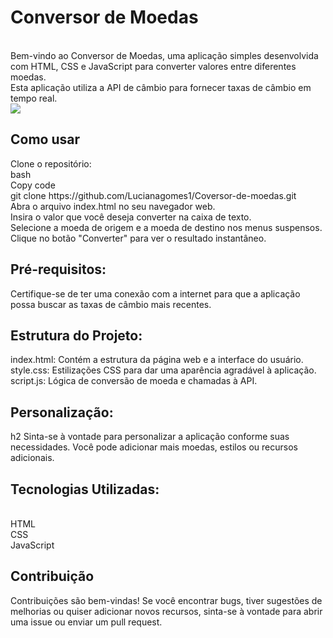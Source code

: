 <h1>Conversor de Moedas</h1>
<br>
Bem-vindo ao Conversor de Moedas, uma aplicação simples desenvolvida com HTML, CSS e JavaScript para converter valores entre diferentes moedas. 
<br>
Esta aplicação utiliza a API de câmbio para fornecer taxas de câmbio em tempo real.
<br>

<img src = "https://github.com/Lucianagomes1/Coversor-de-moedas/assets/88381890/d1bc0013-6228-4a33-905e-59280fe387bb">
<br>
<h2>Como usar</h2>
Clone o repositório:
<br>
bash
<br>
Copy code
<br>
git clone https://github.com/Lucianagomes1/Coversor-de-moedas.git  
<br>
Abra o arquivo index.html no seu navegador web.
<br>
Insira o valor que você deseja converter na caixa de texto.
<br>
Selecione a moeda de origem e a moeda de destino nos menus suspensos.
<br>
Clique no botão "Converter" para ver o resultado instantâneo.
<br>
<h2>Pré-requisitos:</h2>
Certifique-se de ter uma conexão com a internet para que a aplicação possa buscar as taxas de câmbio mais recentes.
<br>
<h2>Estrutura do Projeto:</h2>
index.html: Contém a estrutura da página web e a interface do usuário.
<br>
style.css: Estilizações CSS para dar uma aparência agradável à aplicação.
<br>
script.js: Lógica de conversão de moeda e chamadas à API.
<br>
<h2>Personalização:</h2>h2
Sinta-se à vontade para personalizar a aplicação conforme suas necessidades. Você pode adicionar mais moedas, estilos ou recursos adicionais.
<br>
<h2>Tecnologias Utilizadas:</h2>
<br>
HTML
<br>
CSS
<br>
JavaScript
<br>
<h2>Contribuição</h2>
Contribuições são bem-vindas! Se você encontrar bugs, tiver sugestões de melhorias ou quiser adicionar novos recursos, sinta-se à vontade para abrir uma issue ou enviar um pull request.



